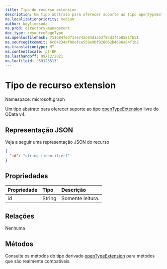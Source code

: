 ```yaml
---
title: Tipo de recurso extension
description: Um tipo abstrato para oferecer suporte ao tipo openTypeExtension livre do OData v4.
ms.localizationpriority: medium
author: keylimesoda
ms.prod: directory-management
doc_type: resourcePageType
ms.openlocfilehash: 711684fe3717e742c04d13b3f85d3f4b8581fb51
ms.sourcegitcommit: 6c04234af08efce558e9bf926062b4686a84f1b2
ms.translationtype: MT
ms.contentlocale: pt-BR
ms.lasthandoff: 09/12/2021
ms.locfileid: "59123513"
---
```

# <a name="extension-resource-type"></a>Tipo de recurso extension

Namespace: microsoft.graph

Um tipo abstrato para oferecer suporte ao tipo [openTypeExtension](opentypeextension.md) livre do OData v4.

## <a name="json-representation"></a>Representação JSON

Veja a seguir uma representação JSON do recurso

<!-- {
  "abstract": "true",
  "baseType": "microsoft.graph.entity",
  "blockType": "resource",
  "openType": true,
  "optionalProperties": [

  ],
  "@odata.type": "microsoft.graph.extension"
}-->

```json
{
  "id": "string (identifier)"
}

```
## <a name="properties"></a>Propriedades
| Propriedade     | Tipo   |Descrição|
|:---------------|:--------|:----------|
|id|String| Somente leitura.|

## <a name="relationships"></a>Relações
Nenhuma


## <a name="methods"></a>Métodos

Consulte os métodos do tipo derivado [openTypeExtension](opentypeextension.md) para métodos que são realmente compatíveis.


<!-- uuid: 8fcb5dbc-d5aa-4681-8e31-b001d5168d79
2015-10-25 14:57:30 UTC -->
<!-- {
  "type": "#page.annotation",
  "description": "extension resource",
  "keywords": "",
  "section": "documentation",
  "tocPath": ""
}-->

